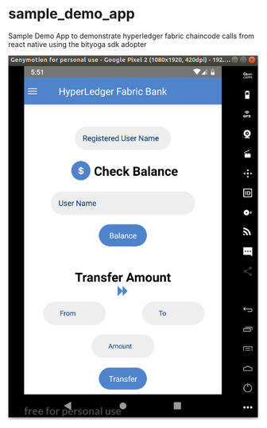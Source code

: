 # sample_demo_app
Sample Demo App to demonstrate hyperledger fabric chaincode calls from react native using the bityoga sdk adopter

![Bank App Screen](https://github.com/anandhakumarpalanisamy/sample_demo_app/blob/master/app_screenshots/bank.png)
